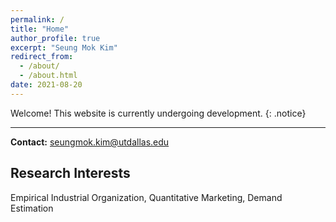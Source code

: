 ```yaml
---
permalink: /
title: "Home"
author_profile: true
excerpt: "Seung Mok Kim"
redirect_from: 
  - /about/
  - /about.html
date: 2021-08-20
---
```

Welcome! This website is currently undergoing development.
{: .notice}

---
**Contact:** seungmok.kim@utdallas.edu

## Research Interests
Empirical Industrial Organization, Quantitative Marketing, Demand Estimation
